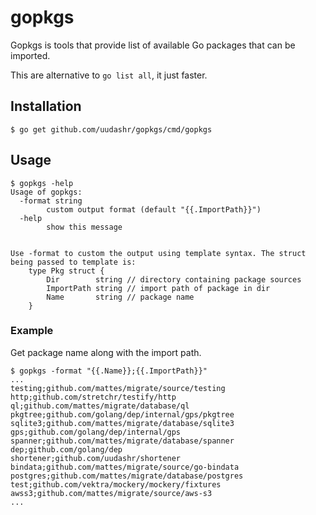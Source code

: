 # gopkgs

Gopkgs is tools that provide list of available Go packages that can be imported.

This are alternative to `go list all`, it just faster.

## Installation

`$ go get github.com/uudashr/gopkgs/cmd/gopkgs`

## Usage
```
$ gopkgs -help
Usage of gopkgs:
  -format string
    	custom output format (default "{{.ImportPath}}")
  -help
    	show this message


Use -format to custom the output using template syntax. The struct being passed to template is:
    type Pkg struct {
        Dir        string // directory containing package sources
        ImportPath string // import path of package in dir
        Name       string // package name
    }
```

### Example
Get package name along with the import path.
```
$ gopkgs -format "{{.Name}};{{.ImportPath}}"
...
testing;github.com/mattes/migrate/source/testing
http;github.com/stretchr/testify/http
ql;github.com/mattes/migrate/database/ql
pkgtree;github.com/golang/dep/internal/gps/pkgtree
sqlite3;github.com/mattes/migrate/database/sqlite3
gps;github.com/golang/dep/internal/gps
spanner;github.com/mattes/migrate/database/spanner
dep;github.com/golang/dep
shortener;github.com/uudashr/shortener
bindata;github.com/mattes/migrate/source/go-bindata
postgres;github.com/mattes/migrate/database/postgres
test;github.com/vektra/mockery/mockery/fixtures
awss3;github.com/mattes/migrate/source/aws-s3
...
```
